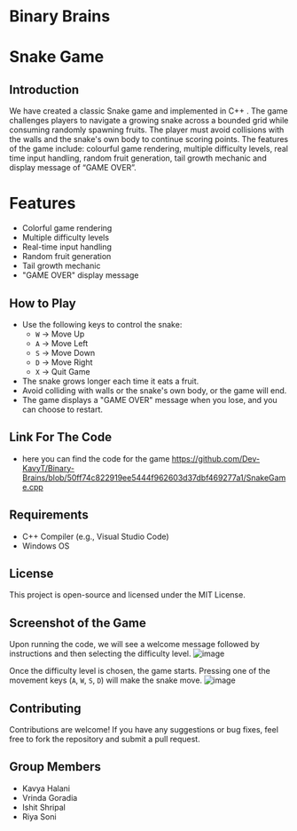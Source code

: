 # Binary Brains
# Snake Game 

## Introduction

We have created a classic Snake game and implemented in C++ . The game challenges players to navigate a growing snake across a bounded grid while consuming randomly spawning fruits. The player must avoid collisions with the walls and the snake's own body to continue scoring points. The features of the game include: colourful game rendering, multiple difficulty levels, real time input handling, random fruit generation, tail growth mechanic and display message of “GAME OVER”.

# Features
- Colorful game rendering
- Multiple difficulty levels
- Real-time input handling
- Random fruit generation
- Tail growth mechanic
- "GAME OVER" display message

## How to Play

- Use the following keys to control the snake:
  - `W` → Move Up
  - `A` → Move Left
  - `S` → Move Down
  - `D` → Move Right
  - `X` → Quit Game
- The snake grows longer each time it eats a fruit.
- Avoid colliding with walls or the snake's own body, or the game will end.
- The game displays a "GAME OVER" message when you lose, and you can choose to restart.

## Link For The Code
- here you can find the code for the game <https://github.com/Dev-KavyT/Binary-Brains/blob/50ff74c822919ee5444f962603d37dbf469277a1/SnakeGame.cpp>


## Requirements

- C++ Compiler (e.g., Visual Studio Code)
- Windows OS

## License

This project is open-source and licensed under the MIT License.

## Screenshot of the Game

Upon running the code, we will see a welcome message followed by instructions and then selecting the difficulty level. 
![image](https://github.com/user-attachments/assets/5e88db1b-62b5-4e31-af54-5753ae2c952c)

Once the difficulty level is chosen, the game starts. Pressing one of the movement keys (`A`, `W`, `S`, `D`) will make the snake move.
![image](https://github.com/user-attachments/assets/774b299b-f9b3-43cf-9faf-714e50051deb)


## Contributing

Contributions are welcome! If you have any suggestions or bug fixes, feel free to fork the repository and submit a pull request.

## Group Members

- Kavya Halani
- Vrinda Goradia
- Ishit Shripal
- Riya Soni


